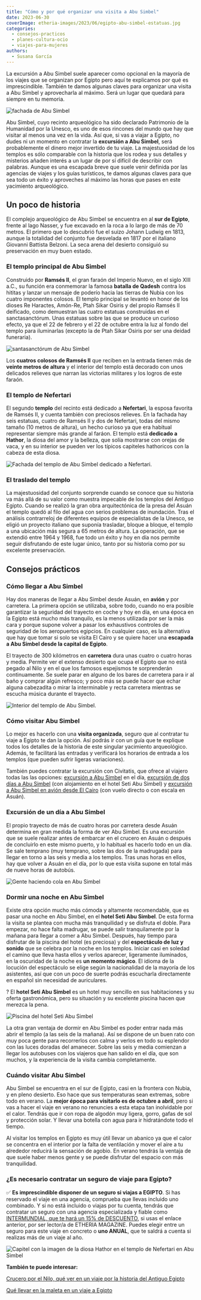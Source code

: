 ```yaml
---
title: "Cómo y por qué organizar una visita a Abu Simbel"
date: 2023-06-30
coverImage: etheria-images/2023/06/egipto-abu-simbel-estatuas.jpg
categories: 
  - consejos-practicos
  - planes-cultura-ocio
  - viajes-para-mujeres
authors: 
  - Susana García
---
```


La excursión a Abu Simbel suele aparecer como opcional en la mayoría de los viajes que 
se organizan por Egipto pero aquí te explicamos por qué es imprescindible. También te 
damos algunas claves para organizar una visita a Abu Simbel y aprovecharla al máximo. 
Será un lugar que quedará para siempre en tu memoria. 

![fachada de Abu Simbel](etheria-images/2023/06/egipto-abu-simbel-amanecer.jpg "Entrada del templo principal de Abu Simbel con los cuatro colosos de Ramsés II al amanecer. © Susana García")

Abu Simbel, cuyo recinto arqueológico ha sido declarado Patrimonio de la Humanidad por 
la Unesco, es uno de esos rincones del mundo que hay que visitar al menos una vez en la 
vida. Así que, si vas a viajar a Egipto, no dudes ni un momento en contratar la 
**excursión a Abu Simbel**, será probablemente el dinero mejor invertido de tu viaje. La 
majestuosidad de los templos es sólo comparable con la historia que los rodea y sus 
detalles y misterios añaden interés a un lugar de por sí difícil de describir con 
palabras. Aunque es una escapada breve que suele venir definida por las agencias de 
viajes y los guías turísticos, te damos algunas claves para que sea todo un éxito y 
aproveches al máximo las horas que pases en este yacimiento arqueológico. 

## Un poco de historia

El complejo arqueológico de Abu Simbel se encuentra en al **sur de Egipto**, frente al 
lago Nasser, y fue excavado en la roca a lo largo de más de 70 metros. El primero que lo 
descubrió fue el suizo Johann Ludwig en 1813, aunque la totalidad del conjunto fue 
desvelada en 1817 por el italiano Giovanni Battista Belzoni. La seca arena del desierto 
consiguió su preservación en muy buen estado. 

### El templo principal de Abu Simbel

Construido por **Ramsés II**, el gran faraón del Imperio Nuevo, en el siglo XIII a.C., 
su función era conmemorar la famosa **batalla de Qadesh** contra los hititas y lanzar un 
mensaje de poderío hacia las tierras de Nubia con los cuatro imponentes colosos. El 
templo principal se levantó en honor de los dioses Re Haractes, Amón-Re, Ptah Sikar 
Osiris y del propio Ramsés II deificado, como demuestran las cuatro estatuas construidas 
en el sanctasanctórum. Unas estatuas sobre las que se produce un curioso efecto, ya que 
el 22 de febrero y el 22 de octubre entra la luz al fondo del templo para iluminarlas 
(excepto la de Ptah Sikar Osiris por ser una deidad funeraria). 

![santasanctórum de Abu Simbel](etheria-images/2023/06/egipto-abu-simbel-sancta-sanctorum.jpg "Cámara interior del templo con las estatuas de los tres dioses a los que está dedicado y de Ramsés II. © SG")

Los **cuatros colosos de Ramsés II** que reciben en la entrada tienen más de **veinte 
metros de altura** y el interior del templo está decorado con unos delicados relieves 
que narran las victorias militares y los logros de este faraón. 

### El templo de Nefertari

El segundo **templo** del recinto está dedicado a **Nefertari**, la esposa favorita de 
Ramsés II, y cuenta también con preciosos relieves. En la fachada hay seis estatuas, 
cuatro de Ramsés II y dos de Nefertari, todas del mismo tamaño (10 metros de altura), un 
hecho curioso ya que era habitual representar siempre más grande al faráon. El templo 
está **dedicado a Hathor**, la diosa del amor y la belleza, que solía mostrarse con 
orejas de vaca, y en su interior se pueden ver los típicos capiteles hathoricos con la 
cabeza de esta diosa. 

![Fachada del templo de Abu Simbel dedicado a Nefertari.](etheria-images/2023/06/egipto-abu-simbel-templo-nefertari.jpg "Fachada del templo de Abu Simbel dedicado a Nefertari. © SG")

### El traslado del templo

La majestuosidad del conjunto sorprende cuando se conoce que su historia va más allá de 
su valor como muestra impecable de los templos del Antiguo Egipto. Cuando se realizó la 
gran obra arquitectónica de la presa del Asuán el templo quedó al filo del agua con 
serios problemas de inundación. Tras el análisis contrarreloj de diferentes equipos de 
especialistas de la Unesco, se eligió un proyecto italiano que suponía trasladar, bloque 
a bloque, el templo a una ubicación más segura a 65 metros de altura. La operación, que 
se extendió entre 1964 y 1968, fue todo un éxito y hoy en día nos permite seguir 
disfrutando de este lugar único, tanto por su historia como por su excelente 
preservación. 

## Consejos prácticos

### Cómo llegar a Abu Simbel

Hay dos maneras de llegar a Abu Simbel desde Asuán, en **avión** y por carretera. La 
primera opción se utilizaba, sobre todo, cuando no era posible garantizar la seguridad 
del trayecto en coche y hoy en día, en una época en la Egipto está mucho más tranquilo, 
es la menos utilizada por ser la más cara y porque supone volver a pasar los exhaustivos 
controles de seguridad de los aeropuertos egipcios. En cualquier caso, es la alternativa 
que hay que tomar si solo se visita El Cairo y se quiere hacer una **escapada a Abu 
Simbel desde la capital de Egipto**. 

El trayecto de 300 kilómetros en **carretera** dura unas cuatro o cuatro horas y media. 
Permite ver el extenso desierto que ocupa el Egipto que no está pegado al Nilo y en el 
que los famosos espejismos te sorprenderán continuamente. Se suele parar en alguno de 
los bares de carretera para ir al baño y comprar algún refresco; y poco más se puede 
hacer que echar alguna cabezadita o mirar la interminable y recta carretera mientras se 
escucha música durante el trayecto. 

![Interior del templo de Abu Simbel.](etheria-images/2023/06/egipto-abu-simbel-entrada-templo-ramses-ii.jpg "Interior del templo de Abu Simbel. © SG")

### Cómo visitar Abu Simbel

Lo mejor es hacerlo con una **visita organizada**, seguro que al contratar tu viaje a 
Egipto te dan la opción. Así podrás ir con un guía que te explique todos los detalles de 
la historia de este singular yacimiento arqueológico. Además, te facilitará las entradas 
y verificará los horarios de entrada a los templos (que pueden sufrir ligeras 
variaciones). 

También puedes contratar la excursión con Civitatis, que ofrece al viajero todas las las 
opciones: [excursión a Abu 
Simbel](https://www.civitatis.com/es/asuan/excursion-abu-simbel/?aid=10211) en el día, [excursión 
de dos días a Abu 
Simbel](https://www.civitatis.com/es/asuan/tour-abu-simbel-2-dias/?aid=10211) (con 
alojamiento en el hotel Seti Abu Simbel) y [excursión a Abu Simbel en avión desde El 
Cairo](https://www.civitatis.com/es/el-cairo/excursion-abu-simbel/?aid=10211) (con vuelo 
directo o con escala en Asuán). 

### Excursión de un día a Abu Simbel

El propio trayecto de más de cuatro horas por carretera desde Asuán determina en gran 
medida la forma de ver Abu Simbel. Es una excursión que se suele realizar antes de 
embarcar en el crucero en Asuán o después de concluirlo en este mismo puerto, y lo 
habitual es hacerlo todo en un día. Se sale temprano (muy temprano, sobre las dos de la 
madrugada) para llegar en torno a las seis y media a los templos. Tras unas horas en 
ellos, hay que volver a Asuán en el día, por lo que esta visita supone en total más de 
nueve horas de autobús. 

![Gente haciendo cola en Abu Simbel](etheria-images/2023/06/egipto-abu-simbel-templos.jpg "Vista general del yacimiento arqueológico de Abu Simbel. © SG")

### Dormir una noche en Abu Simbel

Existe otra opción mucho más cómoda y altamente recomendable, que es pasar una noche en 
Abu Simbel, en el **hotel Seti Abu Simbel**. De esta forma la visita se plantea con 
mucha más tranquilidad y se disfruta el doble. Para empezar, no hace falta madrugar, se 
puede salir tranquilamente por la mañana para llegar a comer a Abu Simbel. Después, hay 
tiempo para disfrutar de la piscina del hotel (es preciosa) y del **espectáculo de luz y 
sonido** que se celebra por la noche en los templos. Iniciar casi en soledad el camino 
que lleva hasta ellos y verlos aparecer, ligeramente iluminados, en la oscuridad de la 
noche es **un momento mágico**. El idioma de la locución del espectáculo se elige según 
la nacionalidad de la mayoría de los asistentes, así que con un poco de suerte podrás 
escucharla directamente en español sin necesidad de auriculares. 

? El **hotel Seti Abu Simbel** es un hotel muy sencillo en sus habitaciones y su oferta 
gastronómica, pero su situación y su excelente piscina hacen que merezca la pena. 

![Piscina del hotel Seti Abu Simbel](etheria-images/2023/06/egipto-abu-simbel-hotel-seti.jpg "Piscina del hotel Seti Abu Simbel. © SG")

La otra gran ventaja de dormir en Abu Simbel es poder entrar nada más abrir el templo (a 
las seis de la mañana). Así se dispone de un buen rato con muy poca gente para 
recorrerlos con calma y verlos en todo su esplendor con las luces doradas del amanecer. 
Sobre las seis y media comienzan a llegar los autobuses con los viajeros que han salido 
en el día, que son muchos, y la experiencia de la visita cambia completamente. 

### Cuándo visitar Abu Simbel

Abu Simbel se encuentra en el sur de Egipto, casi en la frontera con Nubia, y en pleno 
desierto. Eso hace que sus temperaturas sean extremas, sobre todo en verano. La **mejor 
época para visitarlo es de octubre a abril**, pero si vas a hacer el viaje en verano no 
renuncies a esta etapa tan inolvidable por el calor. Tendrás que ir con ropa de algodón 
muy ligera, gorro, gafas de sol y protección solar. Y llevar una botella con agua para 
ir hidratándote todo el tiempo. 

Al visitar los templos en Egipto es muy útil llevar un abanico ya que el calor se 
concentra en el interior por la falta de ventilación y mover el aire a tu alrededor 
reducirá la sensación de agobio. En verano tendrás la ventaja de que suele haber menos 
gente y se puede disfrutar del espacio con más tranquilidad. 

### ¿Es necesario contratar un seguro de viaje para Egipto?

✅ **Es imprescindible disponer de un seguro si viajas a EGIPTO**. Si has reservado el 
viaje en una agencia, comprueba que llevas incluido uno combinado. Y si no está incluido 
o viajas por tu cuenta, tendrás que contratar un seguro con una agencia especializada y 
fiable como [INTERMUNDIAL, que te hará un 15% de 
DESCUENTO](https://clk.tradedoubler.com/click?p=281568&a=3132464&url=https%3A%2F%2Fwww.intermundial.es%2Fafiliados%2Fseguros-de-viaje-recomendado%3Ftduid%3Da2505c6202eb9ec08ada064bcce8aa48%26utm_source%3DTradedoubler%26utm_medium%3D1%26utm_campaign%3DGeneral%26utm_content%3D3132464%26utm_term%3D3132464), 
si usas el enlace anterior, por ser lector/a de ETHERIA MAGAZINE. Puedes elegir entre un 
seguro para este viaje en concreto o **uno ANUAL**, que te saldrá a cuenta si realizas 
más de un viaje al año. 

![Capitel con la imagen de la diosa Hathor en el templo de Nefertari en Abu Simbel](etheria-images/2023/06/egipto-abu-simbel-relieve-hator.jpg "Capitel con la imagen de la diosa Hathor en el templo de Nefertari. © SG")

**También te puede interesar:** 

[Crucero por el Nilo, qué ver en un viaje por la historia del Antiguo 
Egipto](https://etheriamagazine.com/2023/04/26/que-ver-crucero-del-nilo-egipto/) 

[Qué llevar en la maleta en un viaje a 
Egipto](https://etheriamagazine.com/2023/02/01/que-llevar-en-la-maleta-egipto/)
